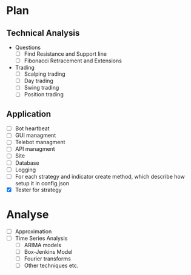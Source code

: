 # Plan
## Technical Analysis
- Questions
  - [ ] Find Resistance and Support line
  - [ ] Fibonacci Retracement and Extensions
- Trading
  - [ ] Scalping trading
  - [ ] Day trading
  - [ ] Swing trading
  - [ ] Position trading

## Application
- [ ] Bot heartbeat
- [ ] GUI managment
- [ ] Telebot managment
- [ ] API managment
- [ ] Site
- [ ] Database
- [ ] Logging
- [ ] For each strategy and indicator create method, which describe how setup it in config.json
- [x] Tester for strategy

# Analyse
- [ ] Approximation
- [ ] Time Series Analysis
  - [ ] ARIMA models
  - [ ] Box-Jenkins Model
  - [ ] Fourier transforms
  - [ ] Other techniques etc.
